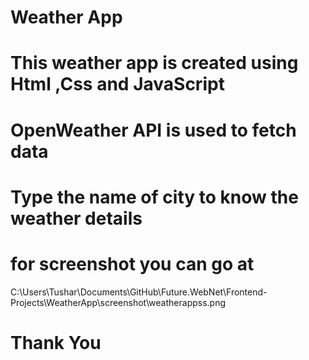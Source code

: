 # Weather App

# This weather app is created using Html ,Css and JavaScript 

# OpenWeather API is used to fetch data 

# Type the name of city to know the weather details

# for screenshot you can go at
C:\Users\Tushar\Documents\GitHub\Future.WebNet\Frontend-Projects\WeatherApp\screenshot\weatherappss.png


# Thank You 